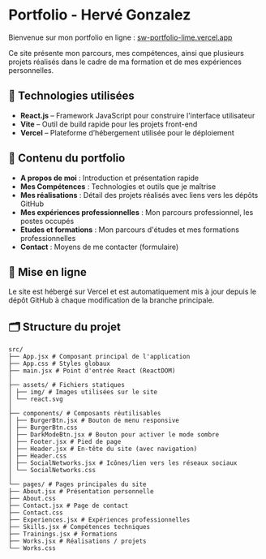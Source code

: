 # Portfolio - Hervé Gonzalez

Bienvenue sur mon portfolio en ligne : [sw-portfolio-lime.vercel.app](https://sw-portfolio-lime.vercel.app/)

Ce site présente mon parcours, mes compétences, ainsi que plusieurs projets réalisés dans le cadre de ma formation et de mes expériences personnelles.

## 🔧 Technologies utilisées

- **React.js** – Framework JavaScript pour construire l'interface utilisateur
- **Vite** – Outil de build rapide pour les projets front-end
- **Vercel** – Plateforme d’hébergement utilisée pour le déploiement

## 🧭 Contenu du portfolio

- **A propos de moi** : Introduction et présentation rapide
- **Mes Compétences** : Technologies et outils que je maîtrise
- **Mes réalisations** : Détail des projets réalisés avec liens vers les dépôts GitHub
- **Mes expériences professionnelles** : Mon parcours professionnel, les postes occupés
- **Etudes et formations** : Mon parcours d'études et mes formations professionnelles
- **Contact** : Moyens de me contacter (formulaire)

## 🚀 Mise en ligne

Le site est hébergé sur Vercel et est automatiquement mis à jour depuis le dépôt GitHub à chaque modification de la branche principale.

## 🗂️ Structure du projet
```plaintext
src/
├── App.jsx # Composant principal de l'application
├── App.css # Styles globaux
├── main.jsx # Point d'entrée React (ReactDOM)
│
├── assets/ # Fichiers statiques
│ ├── img/ # Images utilisées sur le site
│ └── react.svg
│
├── components/ # Composants réutilisables
│ ├── BurgerBtn.jsx # Bouton de menu responsive
│ ├── BurgerBtn.css
│ ├── DarkModeBtn.jsx # Bouton pour activer le mode sombre
│ ├── Footer.jsx # Pied de page
│ ├── Header.jsx # En-tête du site (avec navigation)
│ ├── Header.css
│ ├── SocialNetworks.jsx # Icônes/lien vers les réseaux sociaux
│ └── SocialNetworks.css
│
└── pages/ # Pages principales du site
├── About.jsx # Présentation personnelle
├── About.css
├── Contact.jsx # Page de contact
├── Contact.css
├── Experiences.jsx # Expériences professionnelles
├── Skills.jsx # Compétences techniques
├── Trainings.jsx # Formations
├── Works.jsx # Réalisations / projets
└── Works.css